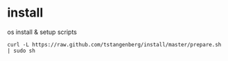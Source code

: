 # install
os install & setup scripts

	curl -L https://raw.github.com/tstangenberg/install/master/prepare.sh | sudo sh

